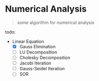 # Numerical Analysis
> some algorithm for numerical analysis

todo:
* Linear Equation  
  * [x] Gauss Elimination
  * [ ] LU Decomposition
  * [ ] Cholesky Decomposition
  * [ ] Jacobi Iteration
  * [ ] Gauss-Seidel Iteration
  * [ ] SOR